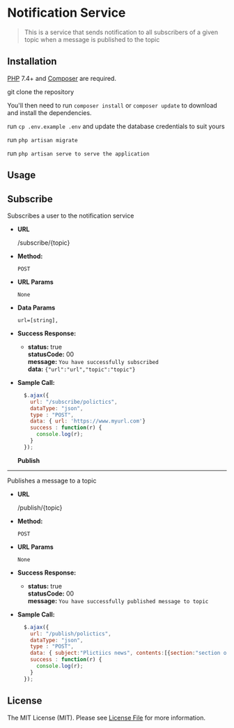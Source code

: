 # Notification Service

> This is a service that sends notification to all subscribers of a given topic when a message is published to the topic

## Installation

[PHP](https://php.net) 7.4+ and [Composer](https://getcomposer.org) are required.

git clone the repository

You'll then need to run `composer install` or `composer update` to download and install the dependencies. <br>

run ```cp .env.example .env``` and update the database credentials to suit yours

run ```php artisan migrate```

run ```php artisan serve to serve the application```

## Usage

**Subscribe**
----
  Subscribes a user to the notification service

* **URL**

  /subscribe/{topic}

* **Method:**

  `POST`
  
*  **URL Params**
 
   `None`

* **Data Params**

   ```
   url=[string],
  ```

* **Success Response:**

  * **status:** true <br />
  **statusCode:** 00 <br />
    **message:** `You have successfully subscribed` <br/>
    **data:** `{"url":"url","topic":"topic"}`


* **Sample Call:**

  ```javascript
    $.ajax({
      url: "/subscribe/polictics",
      dataType: "json",
      type : "POST",
      data: { url: 'https://www.myurl.com'}
      success : function(r) {
        console.log(r);
      }
    });
  ```

  **Publish**
----
  Publishes a message to a topic

* **URL**

  /publish/{topic}

* **Method:**

  `POST`
  
*  **URL Params**
 
   `None`

* **Success Response:**

  * **status:** true <br />
  **statusCode:** 00 <br />
    **message:** `You have successfully published message to topic` <br/>


* **Sample Call:**

  ```javascript
    $.ajax({
      url: "/publish/polictics",
      dataType: "json",
      type : "POST",
      data: { subject:"Plictiics news", contents:[{section:"section one content"}]}
      success : function(r) {
        console.log(r);
      }
    });
  ```
## License

The MIT License (MIT). Please see [License File](LICENSE.md) for more information.
